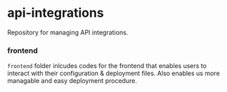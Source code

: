 # api-integrations

Repository for managing API integrations.

### frontend

`frontend` folder inlcudes codes for the frontend that enables users to interact with their configuration & deployment
files. Also enables us more managable and easy deployment procedure.
